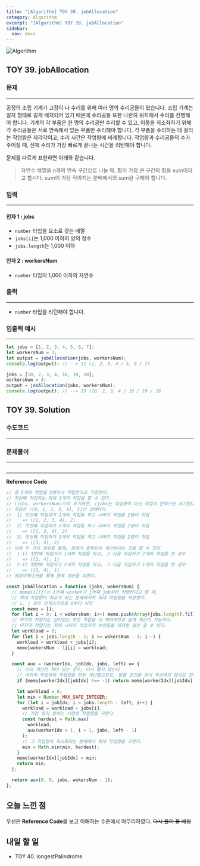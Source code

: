 ```yaml
---
title: "[Algorithm] TOY 39. jobAllocation"
category: Algorithm
excerpt: "[Algorithm] TOY 39. jobAllocation"
sidebar:
  nav: docs
---
```


![Algorithm](https://user-images.githubusercontent.com/83164003/131701318-f0ff36c4-1fcc-4f21-b978-18a9d8ec3386.jpg)
## TOY 39. jobAllocation
### 문제
---
공장의 조립 기계가 고장이 나 수리를 위해 여러 명의 수리공들이 왔습니다. 조립 기계는 일자 형태로 길게 배치되어 있기 때문에 수리공들 또한 나란히 위치해서 수리를 진행해야 합니다. 기계의 각 부품은 한 명의 수리공만 수리할 수 있고, 이동을 최소화하기 위해 각 수리공들은 서로 연속해서 있는 부품만 수리해야 합니다. 각 부품을 수리하는 데 걸리는 작업량은 제각각이고, 수리 시간은 작업량에 비례합니다. 작업량과 수리공들의 수가 주어질 때, 전체 수리가 가장 빠르게 끝나는 시간을 리턴해야 합니다.

문제를 다르게 표현하면 아래와 같습니다.

> 자연수 배열을 n개의 연속 구간으로 나눌 때, 합이 가장 큰 구간의 합을 sum이라고 합시다. sum이 가장 작아지는 분배에서의 sum을 구해야 합니다.

### 입력
---
#### 인자 1 : jobs
- `number` 타입을 요소로 갖는 배열
- `jobs[i]`는 1,000 이하의 양의 정수
- `jobs.length`는 1,000 이하

#### 인자 2 : workersNum
- `number` 타입의 1,000 이하의 자연수

### 출력
---
- `number` 타입을 리턴해야 합니다.

### 입출력 예시
---
```javascript
let jobs = [1, 2, 3, 4, 5, 6, 7];
let workersNum = 3;
let output = jobAllocation(jobs, workersNum);
console.log(output); // --> 11 (1, 2, 3, 4 / 5, 6 / 7)

jobs = [10, 2, 3, 4, 16, 10, 10];
workersNum = 4;
output = jobAllocation(jobs, workersNum);
console.log(output); // --> 19 (10, 2, 3, 4 / 16 / 10 / 10
```
## TOY 39. Solution
### 수도코드
---

### 문제풀이 
---

```javascript

```
--- 

**Reference Code**
```javascript
// 총 5개의 작업을 3명이서 작업한다고 가정한다.
// 첫번째 작업자는 최대 3개의 작업을 할 수 있다.
// (jobs, workersNum)으로 표기하면, (jobs는 작업량이 아닌 작업의 인덱스만 표기한다고 한다)
// 처음은 ([0, 1, 2, 3, 4], 3)인 상태이다.
//  1) 첫번째 작업자가 1개의 작업을 하고 나머지 작업을 2명이 작업
//    => ([1, 2, 3, 4], 2)
//  2) 첫번째 작업자가 2개의 작업을 하고 나머지 작업을 2명이 작업
//    => ([2, 3, 4], 2)
//  3) 첫번째 작업자가 3개의 작업을 하고 나머지 작업을 2명이 작업
//    => ([3, 4], 2)
// 아래 두 가지 경우를 통해, 문제가 중복되어 계산된다는 것을 알 수 있다.
//  1-1) 첫번째 작업자가 1개의 작업을 하고, 그 다음 작업자가 2개의 작업을 한 경우
//    => ([3, 4], 1)
//  2-1) 첫번째 작업자가 2개의 작업을 하고, 그 다음 작업자가 1개의 작업을 한 경우
//    => ([3, 4], 1)
// 메모이제이션을 통해 중복 계산을 피한다.

const jobAllocation = function (jobs, wokersNum) {
  // memo[i][j]는 i번째 worker가 j번째 job부터 작업한다고 할 때,
  // 최대 작업량이 최소가 되는 분배에서의 최대 작업량을 저장한다.
  // i, j 모두 인덱스이므로 0부터 시작
  const memo = [];
  for (let i = 0; i < wokersNum; i++) memo.push(Array(jobs.length).fill(-1));
  // 마지막 작업자는 남아있는 모든 작업을 다 해야하므로 쉽게 계산이 가능하다.
  // 마지막 작업자는 최대 나머지 작업자의 수만큼을 제외한 일만 할 수 있다.
  let workload = 0;
  for (let i = jobs.length - 1; i >= wokersNum - 1; i--) {
    workload = workload + jobs[i];
    memo[wokersNum - 1][i] = workload;
  }

  const aux = (workerIdx, jobIdx, jobs, left) => {
    // 이미 계산한 적이 있는 경우, 다시 풀지 않는다
    // 마지막 작업자의 작업량을 전부 계산했으므로, 탈출 조건을 굳이 작성하지 않아도 된다.
    if (memo[workerIdx][jobIdx] !== -1) return memo[workerIdx][jobIdx];

    let workload = 0;
    let min = Number.MAX_SAFE_INTEGER;
    for (let i = jobIdx; i < jobs.length - left; i++) {
      workload = workload + jobs[i];
      // 가장 많이 일하는 사람의 작업량을 구한다.
      const hardest = Math.max(
        workload,
        aux(workerIdx + 1, i + 1, jobs, left - 1)
      );
      // 그 작업량이 최소화되는 분배에서 최대 작업량을 구한다.
      min = Math.min(min, hardest);
    }
    memo[workerIdx][jobIdx] = min;
    return min;
  };

  return aux(0, 0, jobs, wokersNum - 1);
};
```

## 오늘 느낀 점

우선은 **Reference Code**를 보고 이해하는 수준에서 마무리하였다.  ~~다시 풀어 볼 예정~~

## 내일 할 일
- TOY 40. longestPalindrome
